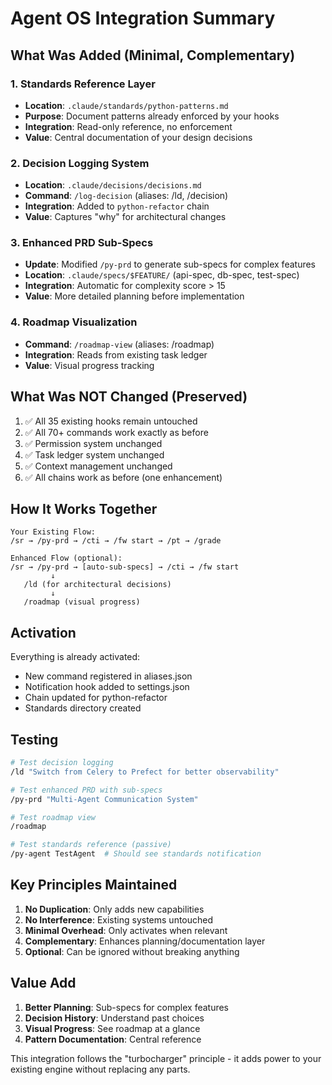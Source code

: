 # Agent OS Integration Summary

## What Was Added (Minimal, Complementary)

### 1. Standards Reference Layer
- **Location**: `.claude/standards/python-patterns.md`
- **Purpose**: Document patterns already enforced by your hooks
- **Integration**: Read-only reference, no enforcement
- **Value**: Central documentation of your design decisions

### 2. Decision Logging System  
- **Location**: `.claude/decisions/decisions.md`
- **Command**: `/log-decision` (aliases: /ld, /decision)
- **Integration**: Added to `python-refactor` chain
- **Value**: Captures "why" for architectural changes

### 3. Enhanced PRD Sub-Specs
- **Update**: Modified `/py-prd` to generate sub-specs for complex features
- **Location**: `.claude/specs/$FEATURE/` (api-spec, db-spec, test-spec)
- **Integration**: Automatic for complexity score > 15
- **Value**: More detailed planning before implementation

### 4. Roadmap Visualization
- **Command**: `/roadmap-view` (aliases: /roadmap)  
- **Integration**: Reads from existing task ledger
- **Value**: Visual progress tracking

## What Was NOT Changed (Preserved)

1. ✅ All 35 existing hooks remain untouched
2. ✅ All 70+ commands work exactly as before
3. ✅ Permission system unchanged
4. ✅ Task ledger system unchanged
5. ✅ Context management unchanged
6. ✅ All chains work as before (one enhancement)

## How It Works Together

```
Your Existing Flow:
/sr → /py-prd → /cti → /fw start → /pt → /grade

Enhanced Flow (optional):
/sr → /py-prd → [auto-sub-specs] → /cti → /fw start
         ↓
   /ld (for architectural decisions)
         ↓
   /roadmap (visual progress)
```

## Activation

Everything is already activated:
- New command registered in aliases.json
- Notification hook added to settings.json  
- Chain updated for python-refactor
- Standards directory created

## Testing

```bash
# Test decision logging
/ld "Switch from Celery to Prefect for better observability"

# Test enhanced PRD with sub-specs
/py-prd "Multi-Agent Communication System"

# Test roadmap view
/roadmap

# Test standards reference (passive)
/py-agent TestAgent  # Should see standards notification
```

## Key Principles Maintained

1. **No Duplication**: Only adds new capabilities
2. **No Interference**: Existing systems untouched
3. **Minimal Overhead**: Only activates when relevant
4. **Complementary**: Enhances planning/documentation layer
5. **Optional**: Can be ignored without breaking anything

## Value Add

1. **Better Planning**: Sub-specs for complex features
2. **Decision History**: Understand past choices
3. **Visual Progress**: See roadmap at a glance
4. **Pattern Documentation**: Central reference

This integration follows the "turbocharger" principle - it adds power to your existing engine without replacing any parts.